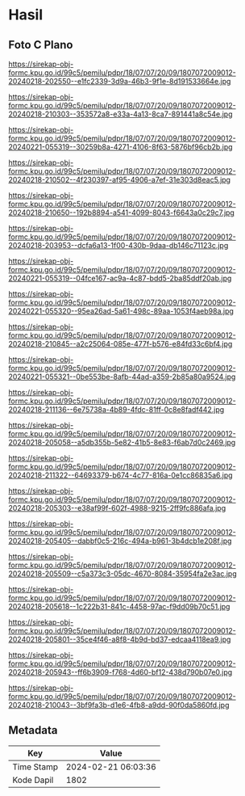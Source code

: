 # Hasil

## Foto C Plano

https://sirekap-obj-formc.kpu.go.id/99c5/pemilu/pdpr/18/07/07/20/09/1807072009012-20240218-202550--e1fc2339-3d9a-46b3-9f1e-8d191533664e.jpg

https://sirekap-obj-formc.kpu.go.id/99c5/pemilu/pdpr/18/07/07/20/09/1807072009012-20240218-210303--353572a8-e33a-4a13-8ca7-891441a8c54e.jpg

https://sirekap-obj-formc.kpu.go.id/99c5/pemilu/pdpr/18/07/07/20/09/1807072009012-20240221-055319--30259b8a-4271-4106-8f63-5876bf96cb2b.jpg

https://sirekap-obj-formc.kpu.go.id/99c5/pemilu/pdpr/18/07/07/20/09/1807072009012-20240218-210502--4f230397-af95-4906-a7ef-31e303d8eac5.jpg

https://sirekap-obj-formc.kpu.go.id/99c5/pemilu/pdpr/18/07/07/20/09/1807072009012-20240218-210650--192b8894-a541-4099-8043-f6643a0c29c7.jpg

https://sirekap-obj-formc.kpu.go.id/99c5/pemilu/pdpr/18/07/07/20/09/1807072009012-20240218-203953--dcfa6a13-1f00-430b-9daa-db146c71123c.jpg

https://sirekap-obj-formc.kpu.go.id/99c5/pemilu/pdpr/18/07/07/20/09/1807072009012-20240221-055319--04fce167-ac9a-4c87-bdd5-2ba85ddf20ab.jpg

https://sirekap-obj-formc.kpu.go.id/99c5/pemilu/pdpr/18/07/07/20/09/1807072009012-20240221-055320--95ea26ad-5a61-498c-89aa-1053f4aeb98a.jpg

https://sirekap-obj-formc.kpu.go.id/99c5/pemilu/pdpr/18/07/07/20/09/1807072009012-20240218-210845--a2c25064-085e-477f-b576-e84fd33c6bf4.jpg

https://sirekap-obj-formc.kpu.go.id/99c5/pemilu/pdpr/18/07/07/20/09/1807072009012-20240221-055321--0be553be-8afb-44ad-a359-2b85a80a9524.jpg

https://sirekap-obj-formc.kpu.go.id/99c5/pemilu/pdpr/18/07/07/20/09/1807072009012-20240218-211136--6e75738a-4b89-4fdc-81ff-0c8e8fadf442.jpg

https://sirekap-obj-formc.kpu.go.id/99c5/pemilu/pdpr/18/07/07/20/09/1807072009012-20240218-205058--a5db355b-5e82-41b5-8e83-f6ab7d0c2469.jpg

https://sirekap-obj-formc.kpu.go.id/99c5/pemilu/pdpr/18/07/07/20/09/1807072009012-20240218-211322--64693379-b674-4c77-816a-0e1cc86835a6.jpg

https://sirekap-obj-formc.kpu.go.id/99c5/pemilu/pdpr/18/07/07/20/09/1807072009012-20240218-205303--e38af99f-602f-4988-9215-2ff9fc886afa.jpg

https://sirekap-obj-formc.kpu.go.id/99c5/pemilu/pdpr/18/07/07/20/09/1807072009012-20240218-205405--dabbf0c5-216c-494a-b961-3b4dcb1e208f.jpg

https://sirekap-obj-formc.kpu.go.id/99c5/pemilu/pdpr/18/07/07/20/09/1807072009012-20240218-205509--c5a373c3-05dc-4670-8084-35954fa2e3ac.jpg

https://sirekap-obj-formc.kpu.go.id/99c5/pemilu/pdpr/18/07/07/20/09/1807072009012-20240218-205618--1c222b31-841c-4458-97ac-f9dd09b70c51.jpg

https://sirekap-obj-formc.kpu.go.id/99c5/pemilu/pdpr/18/07/07/20/09/1807072009012-20240218-205801--35ce4f46-a8f8-4b9d-bd37-edcaa4118ea9.jpg

https://sirekap-obj-formc.kpu.go.id/99c5/pemilu/pdpr/18/07/07/20/09/1807072009012-20240218-205943--ff6b3909-f768-4d60-bf12-438d790b07e0.jpg

https://sirekap-obj-formc.kpu.go.id/99c5/pemilu/pdpr/18/07/07/20/09/1807072009012-20240218-210043--3bf9fa3b-d1e6-4fb8-a9dd-90f0da5860fd.jpg


## Metadata

| Key        | Value               |
| ---------- | ------------------- |
| Time Stamp | 2024-02-21 06:03:36 |
| Kode Dapil | 1802                |



